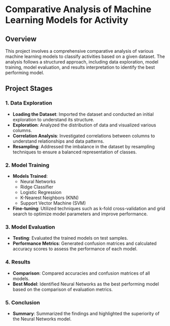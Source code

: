 # Comparative Analysis of Machine Learning Models for Activity

## Overview
This project involves a comprehensive comparative analysis of various machine learning models to classify activities based on a given dataset. The analysis follows a structured approach, including data exploration, model training, model evaluation, and results interpretation to identify the best performing model.

## Project Stages

### 1. Data Exploration
- **Loading the Dataset**: Imported the dataset and conducted an initial exploration to understand its structure.
- **Exploration**: Analyzed the distribution of data and visualized various columns.
- **Correlation Analysis**: Investigated correlations between columns to understand relationships and data patterns.
- **Resampling**: Addressed the imbalance in the dataset by resampling techniques to ensure a balanced representation of classes.

### 2. Model Training
- **Models Trained**:
  - Neural Networks
  - Ridge Classifier
  - Logistic Regression
  - K-Nearest Neighbors (KNN)
  - Support Vector Machine (SVM)
- **Fine-tuning**: Utilized techniques such as k-fold cross-validation and grid search to optimize model parameters and improve performance.

### 3. Model Evaluation
- **Testing**: Evaluated the trained models on test samples.
- **Performance Metrics**: Generated confusion matrices and calculated accuracy scores to assess the performance of each model.

### 4. Results
- **Comparison**: Compared accuracies and confusion matrices of all models.
- **Best Model**: Identified Neural Networks as the best performing model based on the comparison of evaluation metrics.

### 5. Conclusion
- **Summary**: Summarized the findings and highlighted the superiority of the Neural Networks model.